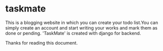 # taskmate
This is a blogging website in which you can create your todo list.You can simply create an account and start writing your works and mark them as done or pending. 'TaskMate' is created with django for backend.

Thanks for reading this document.
